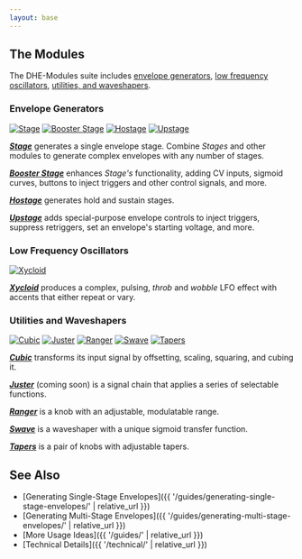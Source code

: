 ```yaml
---
layout: base
---
```


## The Modules

The DHE-Modules suite includes
[envelope generators](#envelope-generators),
[low frequency oscillators](#low-frequency-oscillators),
[utilities, and waveshapers](#utilities-and-waveshapers).

### Envelope Generators

[![_Stage_](modules/stage/panel.svg)](modules/stage/)
[![_Booster Stage_](modules/booster-stage/panel.svg)](modules/booster-stage/)
[![_Hostage_](modules/hostage/panel.svg)](modules/hostage/)
[![_Upstage_](modules/upstage/panel.svg)](modules/upstage/)

**[_Stage_](modules/stage/)**
generates a single envelope stage.
Combine _Stages_ and other modules
to generate complex envelopes
with any number of stages.

**[_Booster Stage_](modules/booster-stage/)**
enhances _Stage's_ functionality,
adding CV inputs,
sigmoid curves,
buttons to inject triggers and other control signals,
and more.

**[_Hostage_](modules/hostage/)**
generates hold and sustain stages.

**[_Upstage_](modules/upstage/)**
adds special-purpose envelope controls
to
inject triggers,
suppress retriggers,
set an envelope's starting voltage,
and more.

### Low Frequency Oscillators

[![_Xycloid_](modules/xycloid/panel.svg)](modules/xycloid/)

**[_Xycloid_](modules/xycloid/)**
produces a complex, pulsing,
_throb_ and _wobble_ LFO effect
with accents that either repeat or vary.

### Utilities and Waveshapers

[![_Cubic_](modules/cubic/panel.svg)](modules/cubic/)
[![_Juster_](modules/juster/panel.svg)](modules/juster/)
[![_Ranger_](modules/ranger/panel.svg)](modules/ranger/)
[![_Swave_](modules/swave/panel.svg)](modules/swave/)
[![_Tapers_](modules/tapers/panel.svg)](modules/tapers/)

**[_Cubic_](modules/cubic/)**
transforms its input signal by offsetting, scaling, squaring, and cubing it.

**[_Juster_](modules/Juster/)** (coming soon)
is a signal chain that applies a series of selectable functions.

**[_Ranger_](modules/ranger/)**
is a knob with an adjustable, modulatable range.

**[_Swave_](modules/swave/)**
is a waveshaper with a unique sigmoid transfer function.

**[_Tapers_](modules/tapers/)**
is a pair of knobs with adjustable tapers.

## See Also

- [Generating Single-Stage Envelopes]({{ '/guides/generating-single-stage-envelopes/' | relative_url }})
- [Generating Multi-Stage Envelopes]({{ '/guides/generating-multi-stage-envelopes/' | relative_url }})
- [More Usage Ideas]({{ '/guides/' | relative_url }})
- [Technical Details]({{ '/technical/' | relative_url }})
